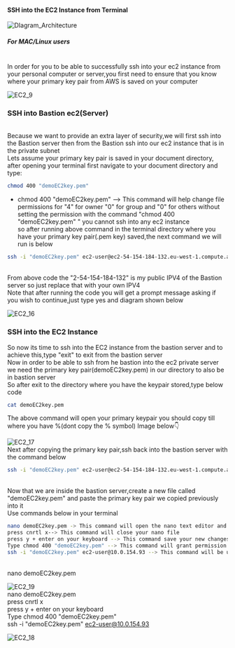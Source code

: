 #### SSH into the EC2 Instance from Terminal

![DIagram_Architecture](https://github.com/AdventureLouis/Wordpress_Deployment_To_AWS_2/assets/161846069/6af2c1b9-371a-4aa5-a6ef-230b45f6f6be)

##### For MAC/Linux users
<br>
In order for you to be able to successfully ssh into your ec2 instance from your personal computer or server,you first need to ensure that you know where your primary key pair
from  AWS is saved on your computer
<br>


![EC2_9](https://github.com/AdventureLouis/Wordpress_Deployment_To_AWS_2/assets/161846069/07ca6ecb-e4d5-4124-98f0-ee04433f6838)

### SSH into Bastion ec2(Server)
<br>
Because we want to provide an extra layer of security,we will first ssh into the Bastion server then from the Bastion ssh into our ec2 instance that is in the private subnet
<br>
Lets assume your primary key pair is saved in your document directory, after opening your terminal first navigate to your document directory and type:

```bash
chmod 400 "demoEC2key.pem"
```

* chmod 400 "demoEC2key.pem"  --> This command will help change file permissions for "4" for owner "0" for group and "0" for others
  without setting the permission with the command "chmod 400 "demoEC2key.pem" " you cannot ssh into any  ec2 instance 
  <br>
so after running above command in the terminal directory where you have your primary key pair(.pem key) saved,the next command we will run is
below

```bash
ssh -i "demoEC2key.pem" ec2-user@ec2-54-154-184-132.eu-west-1.compute.amazonaws.com
```
<br>
From above code the "2-54-154-184-132" is my public IPV4 of the Bastion server so just replace that with your own IPV4
<br>
Note that after running the code you will get a prompt message asking if you wish to continue,just type yes and diagram shown below
<br>

![EC2_16](https://github.com/AdventureLouis/Wordpress_Deployment_To_AWS_2/assets/161846069/a94210b1-f288-4b1c-8c9a-6750c646fb35)
<br>

### SSH into the EC2 Instance
So now its time to ssh into the EC2 instance from the bastion server and to achieve this,type "exit" to exit from the bastion server
<br>
Now in order to be able to ssh from he bastion into the ec2 private server we need the primary key pair(demoEC2key.pem) in our directory to also be in bastion server
<br>
So after exit to the directory where you have the keypair stored,type below code

```bash
cat demoEC2key.pem
```
The above command will open your primary keypair you should copy  till where you have %(dont copy the % symbol) 
Image below👇 

![EC2_17](https://github.com/AdventureLouis/Wordpress_Deployment_To_AWS_2/assets/161846069/bef6f47e-5f94-4e7e-b1b8-5af55c4bc0b5)
<br>
Next after copying the primary key pair,ssh back into the bastion server with the command below

```bash
ssh -i "demoEC2key.pem" ec2-user@ec2-54-154-184-132.eu-west-1.compute.amazonaws.com
```
<br>
Now that we are inside the bastion server,create a new file called "demoEC2key.pem" and paste the primary key pair we copied previously into it
<br>
Use commands below in your terminal

```bash
nano demoEC2key.pem -> This command will open the nano text editor and  help to create a file where you can paste the primary key content
press cnrtl x--> This command will close your nano file
press y + enter on your keyboard --> This command save your new changes in nano
Type chmod 400 "demoEC2key.pem" --> This command will grant permission to bastion
ssh -i "demoEC2key.pem" ec2-user@10.0.154.93 --> This command will be used to ssh into the ec2 in private subnet
```

<br>
nano demoEC2key.pem

![EC2_19](https://github.com/AdventureLouis/Wordpress_Deployment_To_AWS_2/assets/161846069/e913f8ab-e72e-4071-b1b2-7c1fe309dfc2)
<br>
nano demoEC2key.pem 
<br>
press cnrtl x
<br>
press y + enter on your keyboard 
<br>
Type chmod 400 "demoEC2key.pem" 
<br>
ssh -i "demoEC2key.pem" ec2-user@10.0.154.93 
<br>

![EC2_18](https://github.com/AdventureLouis/Wordpress_Deployment_To_AWS_2/assets/161846069/b7814662-d3a7-4df1-8b43-be411df32783)
